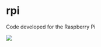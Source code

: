 # rpi
Code developed for the Raspberry Pi

![](https://github.com/Albo-code/rpi/workflows/docs/badge.svg)
